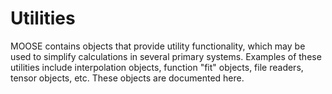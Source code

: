 # Utilities

MOOSE contains objects that provide utility functionality, which may be used to simplify calculations in several primary systems.
Examples of these utilities include interpolation objects, function "fit" objects, file readers, tensor objects, etc.
These objects are documented here.